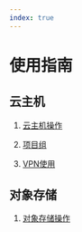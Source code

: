 ```yaml
---
index: true
---
```


# 使用指南

## 云主机
1. [云主机操作](./server/fundamental/)

1. [项目组](./server/group/)

1. [VPN使用](./server/vpn/)


## 对象存储

1. [对象存储操作](./storage/)
